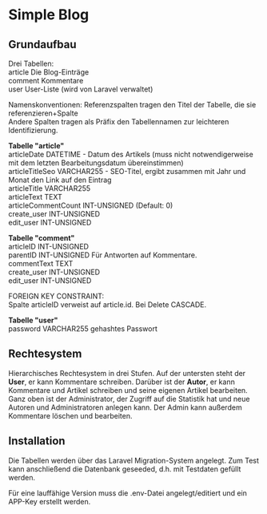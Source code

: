 # Simple Blog

## Grundaufbau

Drei Tabellen:  
article		Die Blog-Einträge  
comment		Kommentare  
user			User-Liste (wird von Laravel verwaltet)

Namenskonventionen: Referenzspalten tragen den Titel der Tabelle, die sie referenzieren+Spalte  
Andere Spalten tragen als Präfix den Tabellennamen zur leichteren Identifizierung.

**Tabelle "article"**  
articleDate DATETIME - Datum des Artikels (muss nicht notwendigerweise mit dem letzten Bearbeitungsdatum übereinstimmen)  
articleTitleSeo VARCHAR255 - SEO-Titel, ergibt zusammen mit Jahr und Monat den Link auf den Eintrag  
articleTitle VARCHAR255  
articleText TEXT  
articleCommentCount INT-UNSIGNED (Default: 0)  
create_user INT-UNSIGNED  
edit_user INT-UNSIGNED

**Tabelle "comment"**  
articleID INT-UNSIGNED  
parentID  INT-UNSIGNED Für Antworten auf Kommentare.  
commentText TEXT  
create_user INT-UNSIGNED  
edit_user INT-UNSIGNED

FOREIGN KEY CONSTRAINT:  
Spalte articleID verweist auf article.id. Bei Delete CASCADE.

**Tabelle "user"**  
password VARCHAR255 gehashtes Passwort

## Rechtesystem

Hierarchisches Rechtesystem in drei Stufen. Auf der untersten steht der **User**, er kann Kommentare schreiben. Darüber ist der **Autor**, er kann Kommentare und Artikel schreiben und seine eigenen Artikel bearbeiten. Ganz oben ist der Administrator, der Zugriff auf die Statistik hat und neue Autoren und Administratoren anlegen kann. Der Admin kann außerdem Kommentare löschen und bearbeiten.

## Installation

Die Tabellen werden über das Laravel Migration-System angelegt. Zum Test kann anschließend die Datenbank geseeded, d.h. mit Testdaten gefüllt werden.

Für eine lauffähige Version muss die .env-Datei angelegt/editiert und ein APP-Key erstellt werden.
